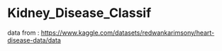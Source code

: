 # Kidney_Disease_Classif
data from : https://www.kaggle.com/datasets/redwankarimsony/heart-disease-data/data
